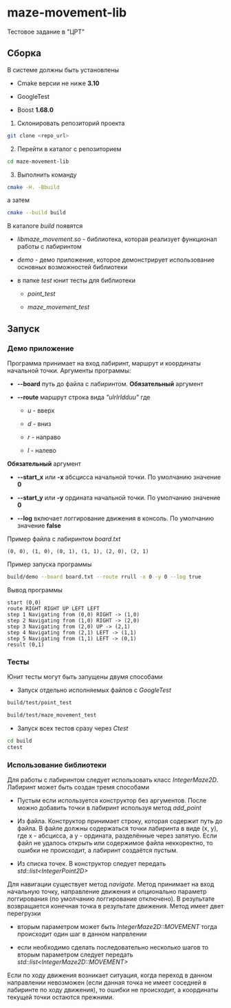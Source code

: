 # maze-movement-lib

Тестовое задание в "ЦРТ"

## Сборка

В системе должны быть установлены

- Cmake версии не ниже **3.10**
  
- GoogleTest 
  
- Boost **1.68.0**

1. Склонировать репозиторий проекта

```bash
git clone <repo_url>
```

2. Перейти в каталог с репозиторием

```bash
cd maze-movement-lib
```

3. Выполнить команду

```bash
cmake -H. -Bbuild
```

а затем

```bash
cmake --build build
```

В каталоге *build* появятся

- *libmaze_movement.so* - библиотека, которая реализует функционал работы с лабиринтом

- *demo* - демо приложение, которое демонстрирует использование основных возможностей библиотеки

- в папке *test* юнит тесты для библиотеки
  
  - *point_test*

  - *maze_movement_test*

## Запуск

### Демо приложение

Программа принимает на вход лабиринт, маршрут и координаты начальной точки. Аргументы программы:

- **--board** путь до файла с лабиринтом. **Обязательный** аргумент

- **--route** маршрут строка вида *"ulrlrldduu"* где

  - *u* - вверх

  - *d* - вниз
    
  - *r* - направо
  
  - *l* - налево

**Обязательный** аргумент
    
- **--start_x** или **-x** абсцисса начальной точки. По умолчанию значение **0**
    
- **--start_y** или **-y** ордината начальной точки. По умолчанию значение **0**
    
- **--log** включает логгирование движения в консоль. По умолчанию значение **false**

Пример файла с лабиринтом *board.txt*

    (0, 0), (1, 0), (0, 1), (1, 1), (2, 0), (2, 1)

Пример запуска программы

```bash
build/demo --board board.txt --route rrull -x 0 -y 0 --log true
```

Вывод программы

    start (0,0)
    route RIGHT RIGHT UP LEFT LEFT 
    step 1 Navigating from (0,0) RIGHT -> (1,0)
    step 2 Navigating from (1,0) RIGHT -> (2,0)
    step 3 Navigating from (2,0) UP -> (2,1)
    step 4 Navigating from (2,1) LEFT -> (1,1)
    step 5 Navigating from (1,1) LEFT -> (0,1)
    result (0,1)

### Тесты

Юнит тесты могут быть запущены двумя способами

- Запуск отдельно исполняемых файлов с *GoogleTest*

```bash
build/test/point_test
```

```bash
build/test/maze_movement_test
```

- Запуск всех тестов сразу через *Ctest*

```bash
cd build
ctest
```

### Использование библиотеки

Для работы с лабиринтом следует использовать класс *IntegerMaze2D*. Лабиринт может быть создан тремя способами

- Пустым если используется конструктор без аргументов. После можно добавить точки в лабиринт используя метод *add_point*

- Из файла. Конструктор принимает строку, которая содержит путь до файла. В файле должны содержаться точки лабиринта в виде (x, y), где x - абсцисса, а y - ордината, разделённые через запятую. Если файл не удалось открыть или содержимое файла неккоректно, то ошибки не происходит, а лабиринт создаётся пустым.

- Из списка точек. В конструктор следует передать *std::list<<IntegerPoint2D>IntegerPoint2D>*

Для навигации существует метод *navigate*. Метод принимает на вход начальную точку, направление движения и опционально параметр логгирования (по умолчанию логгирование отключено). В результате возвращается конечная точка в результате движения. Метод имеет двет перегрузки

- вторым параметром может быть *IntegerMaze2D::MOVEMENT* тогда происходит один шаг в данном напрвлении

- если необходимо сделать последовательно несколько шагов то вторым параметром следует передать *std::list<<IntegerMaze2DMOVEMENT>IntegerMaze2D::MOVEMENT>*

Если по ходу движения возникает ситуация, когда переход в данном направлении невозможен (если данная точка не имеет соседней в лабиринте по ходу движения), то ошибки не происходит, а координаты текущей точки остаются прежними.